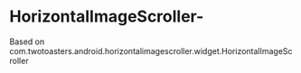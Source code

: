 HorizontalImageScroller-
========================

Based on  com.twotoasters.android.horizontalimagescroller.widget.HorizontalImageScroller 
